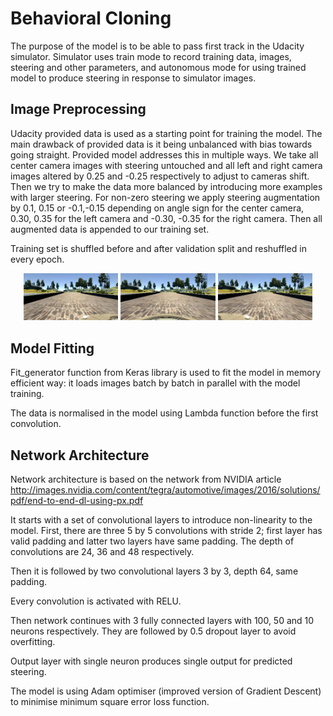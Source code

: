 # Behavioral Cloning

The purpose of the model is to be able to pass first track in the Udacity simulator. Simulator uses train mode to record training data, images, steering and other parameters, and autonomous mode for using trained model to produce steering in response to simulator images.

## Image Preprocessing

Udacity provided data is used as a starting point for training the model. The main drawback of provided data is it being unbalanced with bias towards going straight. Provided model addresses this in multiple ways. We take all center camera images with steering untouched and all left and right camera images altered by 0.25 and -0.25 respectively to adjust to cameras shift. Then we try to make the data more balanced by introducing more examples with larger steering. For non-zero steering we apply steering augmentation by 0.1, 0.15 or -0.1,-0.15 depending on angle sign for the center camera, 0.30, 0.35 for the left camera and -0.30, -0.35 for the right camera. Then all augmented data is appended to our training set. 

Training set is shuffled before and after validation split and reshuffled in every epoch.

<p align="center">
  <img src="data/IMG/left_2016_12_01_13_30_48_287.jpg" width="30%"/>
  <img src="data/IMG/center_2016_12_01_13_30_48_287.jpg" width="30%"/>
  <img src="data/IMG/right_2016_12_01_13_30_48_287.jpg" width="30%"/>
</p>

## Model Fitting

Fit_generator function from Keras library is used to fit the model in memory efficient way: it loads images batch by batch in parallel with the model training.

The data is normalised in the model using Lambda function before the first convolution.

## Network Architecture

Network architecture is based on the network from NVIDIA article http://images.nvidia.com/content/tegra/automotive/images/2016/solutions/pdf/end-to-end-dl-using-px.pdf 

It starts with a set of convolutional layers to introduce non-linearity to the model. First, there are three 5 by 5 convolutions with stride 2; first layer has valid padding and latter two layers have same padding. The depth of convolutions are 24, 36 and 48 respectively.

Then it is followed by two convolutional layers 3 by 3, depth 64, same padding.

Every convolution is activated with RELU.

Then network continues with 3 fully connected layers with 100, 50 and 10 neurons respectively. They are followed by 0.5 dropout layer to avoid overfitting.

Output layer with single neuron produces single output for predicted steering.

The model is using Adam optimiser (improved version of Gradient Descent) to minimise minimum square error loss function.





